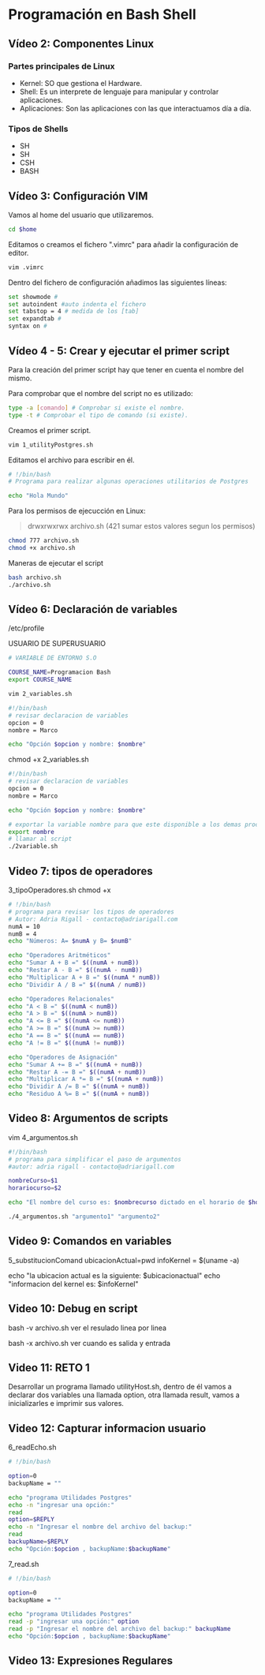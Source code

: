# Programación en Bash Shell

## Vídeo 2: Componentes Linux

### Partes principales de Linux

+ Kernel: SO que gestiona el Hardware.
+ Shell: Es un interprete de lenguaje para manipular y controlar aplicaciones.
+ Aplicaciones: Son las aplicaciones con las que interactuamos día a día.

### Tipos de Shells

+ SH
+ SH
+ CSH
+ BASH

## Vídeo 3: Configuración VIM

Vamos al home del usuario que utilizaremos.

```bash
cd $home
```

Editamos o creamos el fichero ".vimrc" para añadir la configuración de editor.

```bash
vim .vimrc
```

Dentro del fichero de configuración añadimos las siguientes líneas:

```bash
set showmode #
set autoindent #auto indenta el fichero
set tabstop = 4 # medida de los [tab]
set expandtab #
syntax on #
```

## Vídeo 4 - 5: Crear y ejecutar el primer script

Para la creación del primer script hay que tener en cuenta el nombre del mismo.

Para comprobar que el nombre del script no es utilizado:

```bash
type -a [comando] # Comprobar si existe el nombre.
type -t # Comprobar el tipo de comando (si existe).
```

Creamos el primer script.

```bash
vim 1_utilityPostgres.sh
```

Editamos el archivo para escribir en él.

```bash
# !/bin/bash
# Programa para realizar algunas operaciones utilitarios de Postgres

echo "Hola Mundo"
```

Para los permisos de ejecucción en Linux:

>drwxrwxrwx archivo.sh (421 sumar estos valores segun los permisos)

```bash
chmod 777 archivo.sh
chmod +x archivo.sh
```

Maneras de ejecutar el script

```bash
bash archivo.sh
./archivo.sh
```

## Vídeo 6: Declaración de variables

/etc/profile

USUARIO DE SUPERUSUARIO

```bash
# VARIABLE DE ENTORNO S.O

COURSE_NAME=Programacion Bash
export COURSE_NAME
```

```bash
vim 2_variables.sh
```

```bash
#!/bin/bash
# revisar declaracion de variables
opcion = 0
nombre = Marco

echo "Opción $opcion y nombre: $nombre"
```

chmod +x 2_variables.sh

```bash
#!/bin/bash
# revisar declaracion de variables
opcion = 0
nombre = Marco

echo "Opción $opcion y nombre: $nombre"

# exportar la variable nombre para que este disponible a los demas procesos
export nombre
# llamar al script
./2variable.sh
```

## Video 7: tipos de operadores

3_tipoOperadores.sh
chmod +x

```bash
# !/bin/bash
# programa para revisar los tipos de operadores
# Autor: Adria Rigall - contacto@adriarigall.com
numA = 10
numB = 4
echo "Números: A= $numA y B= $numB"

echo "Operadores Aritméticos"
echo "Sumar A + B =" $((numA + numB))
echo "Restar A - B =" $((numA - numB))
echo "Multiplicar A + B =" $((numA * numB))
echo "Dividir A / B =" $((numA / numB))

echo "Operadores Relacionales"
echo "A < B =" $((numA < numB))
echo "A > B =" $((numA > numB))
echo "A <= B =" $((numA <= numB))
echo "A >= B =" $((numA >= numB))
echo "A == B =" $((numA == numB))
echo "A != B =" $((numA != numB))

echo "Operadores de Asignación"
echo "Sumar A += B =" $((numA + numB))
echo "Restar A -= B =" $((numA + numB))
echo "Multiplicar A *= B =" $((numA + numB))
echo "Dividir A /= B =" $((numA + numB))
echo "Residuo A %= B =" $((numA + numB))
```

## Video 8: Argumentos de scripts

vim 4_argumentos.sh

```bash
#!/bin/bash
# programa para simplificar el paso de argumentos
#autor: adria rigall - contacto@adriarigall.com

nombreCurso=$1
horariocurso=$2

echo "El nombre del curso es: $nombrecurso dictado en el horario de $horariocurso"
```

```bash
./4_argumentos.sh "argumento1" "argumento2"
```

## Video 9: Comandos en variables

5_substitucionComand
ubicacionActual=pwd
infoKernel = \$(uname -a)

echo "la ubicacion actual es la siguiente: $ubicacionactual"
echo "informacion del kernel es: $infoKernel"

## Video 10: Debug en script

bash -v archivo.sh ver el resulado linea por linea

bash -x archivo.sh ver cuando es salida y entrada

## Video 11: RETO 1

Desarrollar un programa llamado utilityHost.sh, dentro de él vamos a declarar dos variables una llamada option, otra llamada result, vamos a inicializarles e imprimir sus valores.

## Video 12: Capturar informacion usuario

6_readEcho.sh

```bash
# !/bin/bash

option=0
backupName = ""

echo "programa Utilidades Postgres"
echo -n "ingresar una opción:"
read
option=$REPLY
echo -n "Ingresar el nombre del archivo del backup:"
read
backupName=$REPLY
echo "Opción:$opcion , backupName:$backupName"
```

7_read.sh

```bash
# !/bin/bash

option=0
backupName = ""

echo "programa Utilidades Postgres"
read -p "ingresar una opción:" option
read -p "Ingresar el nombre del archivo del backup:" backupName
echo "Opción:$opcion , backupName:$backupName"
```

## Video 13: Expresiones Regulares

